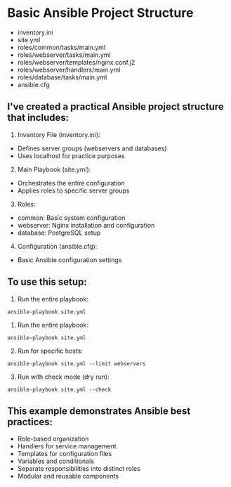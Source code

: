 # Basic Ansible Project Structure
- inventory.ini
- site.yml
- roles/common/tasks/main.yml
- roles/webserver/tasks/main.yml
- roles/webserver/templates/nginx.conf.j2
- roles/webserver/handlers/main.yml
- roles/database/tasks/main.yml
- ansible.cfg

## I've created a practical Ansible project structure that includes:
1. Inventory File (inventory.ini):
- Defines server groups (webservers and databases)
- Uses localhost for practice purposes

2. Main Playbook (site.yml):
- Orchestrates the entire configuration
- Applies roles to specific server groups

3. Roles:
- common: Basic system configuration
- webserver: Nginx installation and configuration
- database: PostgreSQL setup

4. Configuration (ansible.cfg):
- Basic Ansible configuration settings

## To use this setup:
1. Run the entire playbook:
```
ansible-playbook site.yml
```

1. Run the entire playbook:
```
ansible-playbook site.yml
```

2. Run for specific hosts:
```
ansible-playbook site.yml --limit webservers
```

3. Run with check mode (dry run):
```
ansible-playbook site.yml --check
```

## This example demonstrates Ansible best practices:
- Role-based organization
- Handlers for service management
- Templates for configuration files
- Variables and conditionals
- Separate responsibilities into distinct roles
- Modular and reusable components
